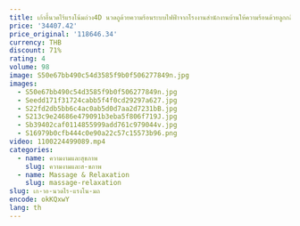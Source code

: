 ```yaml
---
title: เก้าอี้นวดไร้แรงโน้มถ่วง4D นวดถูด้วยความร้อนระบบไฟฟ้าจากโรงงานสำนักงานบ้านให้ความร้อนด้วยลูกกลิ้งนวดเท้า
price: '34407.42'
price_original: '118646.34'
currency: THB
discount: 71%
rating: 4
volume: 98
image: S50e67bb490c54d3585f9b0f506277849n.jpg
images:
  - S50e67bb490c54d3585f9b0f506277849n.jpg
  - Seedd171f31724cabb5f4f0cd29297a627.jpg
  - S22fd2db5bb6c4ac0ab5d0d7aa2d7231bB.jpg
  - S213c9e24686e479091b3eba5f806f719J.jpg
  - Sb39402caf0114855999add761c979044v.jpg
  - S16979b0cfb444c0e90a22c57c15573b96.png
video: 1100224499089.mp4
categories:
  - name: ความงามและสุขภาพ
    slug: ความงามและส-ขภาพ
  - name: Massage & Relaxation
    slug: massage-relaxation
slug: เก-าอ-นวดไร-แรงโน-มถ
encode: okKQxwY
lang: th
---
```

  